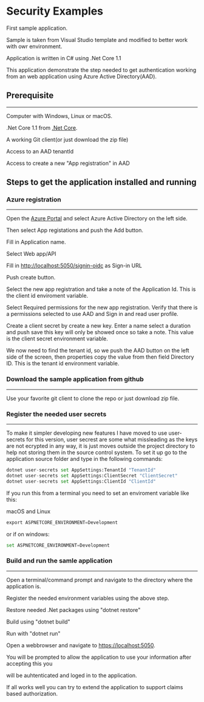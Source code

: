 # Security Examples

First sample application.

Sample is taken from Visual Studio template and modified to better work with owr environment.

Application is written in C# using .Net Core 1.1

This application demonstrate the step needed to get authentication working from an web application using
Azure Active Directory(AAD).

## Prerequisite

----
Computer with Windows, Linux or macOS.

.Net Core 1.1 from [.Net Core](https://www.microsoft.com/net/core#macos).

A working Git client(or just download the zip file)

Access to an AAD tenantId

Access to create a new "App registration" in AAD

## Steps to get the application installed and running

### Azure registration

----
Open the [Azure Portal](https://portal.azure.com/) and select Azure Active Directory on the left side.

Then select App registations and push the Add button.

Fill in Application name.

Select Web app/API

Fill in [http://localhost:5050/signin-oidc](http://localhost:5050/signin-oidc) as Sign-in URL

Push create button.

Select the new app registration and take a note of the Application Id.
This is the client id enviroment variable.

Select Required permissions for the new app registration.
Verify that there is a permissions selected to use AAD and Sign in and read user profile.

Create a client secret by create a new key. Enter a name select a duration and push save this key will only be
showed once so take a note. This value is the client secret environment variable.

We now need to find the tenant id, so we push the AAD button on the left side of the screen, then properties
copy the value from then field Directory ID. This is the tenant id environment variable.

### Download the sample application from github

----
Use your favorite git client to clone the repo or just download zip file.

### Register the needed user secrets

----
To make it simpler developing new features I have moved to use user-secrets for this version, user secrest are
some what missleading as the keys are not ecrypted in any way, it is just moves outside the project directory to help not
storing them in the source control system.
To set it up go to the application source folder and type in the following commands:

```python
dotnet user-secrets set AppSettings:TenantId "TenantId"
dotnet user-secrets set AppSettings:ClientSecret "ClientSecret"
dotnet user-secrets set AppSettings:ClientId "ClientId"
````

If you run this from a terminal you need to set an enviroment variable like this:

macOS and Linux

```python
export ASPNETCORE_ENVIRONMENT=Development
````

or if on windows:
```python
set ASPNETCORE_ENVIRONMENT=Development
```

### Build and run the samle application

----
Open a terminal/command prompt and navigate to the directory where the application is.

Register the needed environment variables using the above step.

Restore needed .Net packages using "dotnet restore"

Build using "dotnet build"

Run with "dotnet run"

Open a webbrowser and navigate to [https://localhost:5050](https://localhost:5050).

You will be prompted to allow the application to use your information after accepting this you

will be auhtenticated and loged in to the application.

If all works well you can try to extend the application to support claims based authorization.
